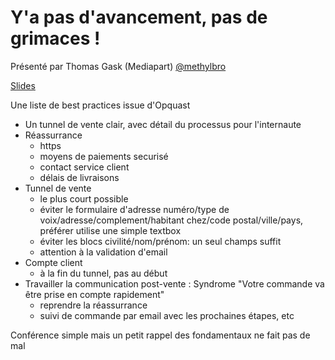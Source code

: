# Y'a pas d'avancement, pas de grimaces ! 

Présenté par Thomas Gask (Mediapart) [@methylbro](https://twitter.com/methylbro)

[Slides](https://speakerdeck.com/methylbro/ya-pas-davancement-pas-de-grimaces)

Une liste de best practices issue d'Opquast
  * Un tunnel de vente clair, avec détail du processus pour l'internaute
  * Réassurrance
    * https
    * moyens de paiements securisé
    * contact service client
    * délais de livraisons
  * Tunnel de vente
    * le plus court possible
    * éviter le formulaire d'adresse numéro/type de voix/adresse/complement/habitant chez/code postal/ville/pays, préférer utilise une simple textbox
    * éviter les blocs civilité/nom/prénom: un seul champs suffit
    * attention à la validation d'email
  * Compte client
    * à la fin du tunnel, pas au début
  * Travailler la communication post-vente : Syndrome "Votre commande va être prise en compte rapidement"
    * reprendre la réassurrance
    * suivi de commande par email avec les prochaines étapes, etc

Conférence simple mais un petit rappel des fondamentaux ne fait pas de mal


